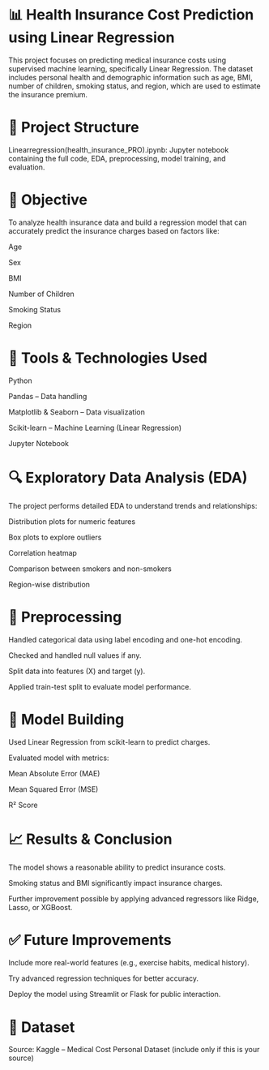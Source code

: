 # 📊 Health Insurance Cost Prediction using Linear Regression
This project focuses on predicting medical insurance costs using supervised machine learning, specifically Linear Regression. The dataset includes personal health and demographic information such as age, BMI, number of children, smoking status, and region, which are used to estimate the insurance premium.

# 📁 Project Structure
Linearregression(health_insurance_PRO).ipynb: Jupyter notebook containing the full code, EDA, preprocessing, model training, and evaluation.

# 📌 Objective
To analyze health insurance data and build a regression model that can accurately predict the insurance charges based on factors like:

Age

Sex

BMI

Number of Children

Smoking Status

Region

# 🧪 Tools & Technologies Used
Python

Pandas – Data handling

Matplotlib & Seaborn – Data visualization

Scikit-learn – Machine Learning (Linear Regression)

Jupyter Notebook

# 🔍 Exploratory Data Analysis (EDA)
The project performs detailed EDA to understand trends and relationships:

Distribution plots for numeric features

Box plots to explore outliers

Correlation heatmap

Comparison between smokers and non-smokers

Region-wise distribution

# 🔧 Preprocessing
Handled categorical data using label encoding and one-hot encoding.

Checked and handled null values if any.

Split data into features (X) and target (y).

Applied train-test split to evaluate model performance.

# 🤖 Model Building
Used Linear Regression from scikit-learn to predict charges.

Evaluated model with metrics:

Mean Absolute Error (MAE)

Mean Squared Error (MSE)

R² Score

# 📈 Results & Conclusion
The model shows a reasonable ability to predict insurance costs.

Smoking status and BMI significantly impact insurance charges.

Further improvement possible by applying advanced regressors like Ridge, Lasso, or XGBoost.

# ✅ Future Improvements
Include more real-world features (e.g., exercise habits, medical history).

Try advanced regression techniques for better accuracy.

Deploy the model using Streamlit or Flask for public interaction.

# 🔗 Dataset
Source: Kaggle – Medical Cost Personal Dataset (include only if this is your source)

